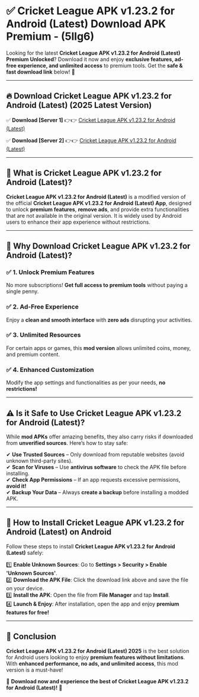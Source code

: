 
# ✅ Cricket League APK v1.23.2 for Android (Latest) Download APK Premium -  (5llg6) 

Looking for the latest **Cricket League APK v1.23.2 for Android (Latest) Premium Unlocked**? Download it now and enjoy **exclusive features, ad-free experience, and unlimited access** to premium tools. Get the **safe & fast download link** below! 🚀

---

## 🔥 Download Cricket League APK v1.23.2 for Android (Latest) (2025 Latest Version)

✅ **Download [Server 1]** 👉👉 [Cricket League APK v1.23.2 for Android (Latest) ](https://apkcomod.com?title=Cricket_League_APK_v1.23.2_for_Android_(Latest))  

✅ **Download [Server 2]** 👉👉 [Cricket League APK v1.23.2 for Android (Latest) ](https://apkcomod.com?title=Cricket_League_APK_v1.23.2_for_Android_(Latest))  


---

## 📌 What is Cricket League APK v1.23.2 for Android (Latest)?

**Cricket League APK v1.23.2 for Android (Latest)** is a modified version of the official **Cricket League APK v1.23.2 for Android (Latest) App**, designed to unlock **premium features**, **remove ads**, and provide extra functionalities that are not available in the original version. It is widely used by Android users to enhance their app experience without restrictions.

---

## 🌟 Why Download Cricket League APK v1.23.2 for Android (Latest)?

### ✅ 1. Unlock Premium Features
No more subscriptions! **Get full access to premium tools** without paying a single penny.

### ✅ 2. Ad-Free Experience
Enjoy a **clean and smooth interface** with **zero ads** disrupting your activities.

### ✅ 3. Unlimited Resources
For certain apps or games, this **mod version** allows unlimited coins, money, and premium content.

### ✅ 4. Enhanced Customization
Modify the app settings and functionalities as per your needs, **no restrictions!**

---

## ⚠️ Is it Safe to Use Cricket League APK v1.23.2 for Android (Latest)?

While **mod APKs** offer amazing benefits, they also carry risks if downloaded from **unverified sources**. Here’s how to stay safe:

✔ **Use Trusted Sources** – Only download from reputable websites (avoid unknown third-party sites).  
✔ **Scan for Viruses** – Use **antivirus software** to check the APK file before installing.  
✔ **Check App Permissions** – If an app requests excessive permissions, **avoid it!**  
✔ **Backup Your Data** – Always **create a backup** before installing a modded APK.

---

## 📲 How to Install Cricket League APK v1.23.2 for Android (Latest) on Android

Follow these steps to install **Cricket League APK v1.23.2 for Android (Latest)** safely:

1️⃣ **Enable Unknown Sources**: Go to **Settings > Security > Enable 'Unknown Sources'**.  
2️⃣ **Download the APK File**: Click the download link above and save the file on your device.  
3️⃣ **Install the APK**: Open the file from **File Manager** and tap **Install**.  
4️⃣ **Launch & Enjoy**: After installation, open the app and enjoy **premium features for free!**

---

## 🚀 Conclusion

**Cricket League APK v1.23.2 for Android (Latest) 2025** is the best solution for Android users looking to enjoy **premium features without limitations**. With **enhanced performance, no ads, and unlimited access**, this mod version is a must-have!

🔻 **Download now and experience the best of Cricket League APK v1.23.2 for Android (Latest)!** 🔻

